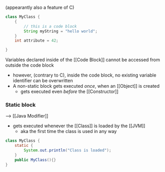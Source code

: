 (appearantly also a feature of C)
```java
class MyClass {
	{
		// this is a code block
		String myString = "hello world";
	}
	int attribute = 42;

}
```
Variables declared inside of the [[Code Block]] cannot be accessed from outside the code block

- however, (contrary to C), inside the code block, no existing variable identifier can be overwritten
- A non-static block gets executed _once_, when an [[Object]] is created
	- gets executed even _before_ the [[Constructor]]

### Static block
--> [[Java Modifier]]
- gets executed whenever the [[Class]] is loaded by the [[JVM]]
	- aka the first time the class is used in any way
```java
class MyClass {
	static {
		System.out.println("Class is loaded");
	}
	public MyClass(){}
}
```